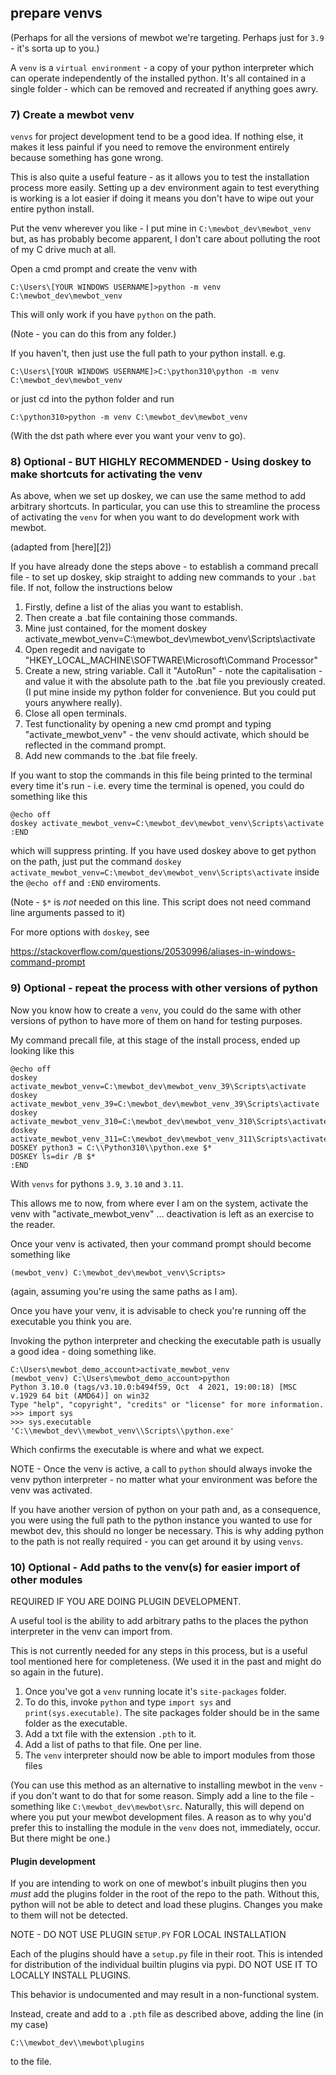 <!--
SPDX-FileCopyrightText: 2023 Mewbot Developers <mewbot@quicksilver.london>

SPDX-License-Identifier: BSD-2-Clause
-->

## prepare venvs

(Perhaps for all the versions of mewbot we're targeting.
Perhaps just for `3.9` - it's sorta up to you.)

A `venv` is a `virtual environment` - a copy of your python interpreter which can operate independently of the installed python.
It's all contained in a single folder - which can be removed and recreated if anything goes awry.

### 7) Create a mewbot venv

`venvs` for project development tend to be a good idea.
If nothing else, it makes it less painful if you need to remove the environment entirely because something has gone wrong.

This is also quite a useful feature - as it allows you to test the installation process more easily.
Setting up a dev environment again to test everything is working is a lot easier if doing it means you don't have to wipe out your entire python install.

Put the venv wherever you like - I put mine in `C:\mewbot_dev\mewbot_venv` but, as has probably become apparent, I don't care about polluting the root of my C drive much at all.

Open a cmd prompt and create the venv with

```shell
C:\Users\[YOUR WINDOWS USERNAME]>python -m venv C:\mewbot_dev\mewbot_venv
```

This will only work if you have `python` on the path.

(Note - you can do this from any folder.)

If you haven't, then just use the full path to your python install. e.g.

```shell
C:\Users\[YOUR WINDOWS USERNAME]>C:\python310\python -m venv C:\mewbot_dev\mewbot_venv
```

or just cd into the python folder and run

```shell
C:\python310>python -m venv C:\mewbot_dev\mewbot_venv
```

(With the dst path where ever you want your venv to go).

### 8) Optional - BUT HIGHLY RECOMMENDED - Using doskey to make shortcuts for activating the venv

As above, when we set up doskey, we can use the same method to add arbitrary shortcuts.
In particular, you can use this to streamline the process of activating the `venv` for when you want to do development work with mewbot.

(adapted from [here][2])

If you have already done the steps above - to establish a command precall file - to set up doskey, skip straight to adding new commands to your `.bat` file.
If not, follow the instructions below

1) Firstly, define a list of the alias you want to establish.
2) Then create a .bat file containing those commands.
3) Mine just contained, for the moment
     doskey activate_mewbot_venv=C:\mewbot_dev\mewbot_venv\Scripts\activate
4) Open regedit and navigate to "HKEY_LOCAL_MACHINE\SOFTWARE\Microsoft\Command Processor"
5) Create a new, string variable. Call it "AutoRun" - note the capitalisation - and value it with the absolute path to the .bat file you previously created.
      (I put mine inside my python folder for convenience. But you could put yours anywhere really).
6) Close all open terminals.
7) Test functionality by opening a new cmd prompt and typing "activate_mewbot_venv" - the venv should activate, which should be reflected in the command prompt.
8) Add new commands to the .bat file freely.


If you want to stop the commands in this file being printed to the terminal every time it's run - i.e. every time the terminal is opened, you could do something like this

```shell
@echo off
doskey activate_mewbot_venv=C:\mewbot_dev\mewbot_venv\Scripts\activate
:END
```

which will suppress printing.
If you have used doskey above to get python on the path, just put the command `doskey activate_mewbot_venv=C:\mewbot_dev\mewbot_venv\Scripts\activate` inside the `@echo off` and `:END` enviroments.

(Note - `$*` is _not_ needed on this line. This script does not need command line arguments passed to it)

For more options with `doskey`, see

https://stackoverflow.com/questions/20530996/aliases-in-windows-command-prompt

### 9) Optional - repeat the process with other versions of python

Now you know how to create a `venv`, you could do the same with other versions of python to have more of them on hand for testing purposes.

My command precall file, at this stage of the install process, ended up looking like this

```shell
@echo off
doskey activate_mewbot_venv=C:\mewbot_dev\mewbot_venv_39\Scripts\activate
doskey activate_mewbot_venv_39=C:\mewbot_dev\mewbot_venv_39\Scripts\activate
doskey activate_mewbot_venv_310=C:\mewbot_dev\mewbot_venv_310\Scripts\activate
doskey activate_mewbot_venv_311=C:\mewbot_dev\mewbot_venv_311\Scripts\activate
DOSKEY python3 = C:\\Python310\\python.exe $*
DOSKEY ls=dir /B $*
:END
```

With `venvs` for pythons `3.9`, `3.10` and `3.11`.

This allows me to now, from where ever I am on the system, activate the venv with "activate_mewbot_venv" ... deactivation is left as an exercise to the reader.

Once your venv is activated, then your command prompt should become something like

```shell
(mewbot_venv) C:\mewbot_dev\mewbot_venv\Scripts>
```

(again, assuming you're using the same paths as I am).


Once you have your venv, it is advisable to check you're running off the executable you think you are.

Invoking the python interpreter and checking the executable path is usually a good idea - doing something like.

```shell
C:\Users\mewbot_demo_account>activate_mewbot_venv
(mewbot_venv) C:\Users\mewbot_demo_account>python
Python 3.10.0 (tags/v3.10.0:b494f59, Oct  4 2021, 19:00:18) [MSC v.1929 64 bit (AMD64)] on win32
Type "help", "copyright", "credits" or "license" for more information.
>>> import sys
>>> sys.executable
'C:\\mewbot_dev\\mewbot_venv\\Scripts\\python.exe'
```

Which confirms the executable is where and what we expect.

NOTE - Once the venv is active, a call to `python` should always invoke the venv python interpreter - no matter what your environment was before the venv was activated.

If you have another version of python on your path and, as a consequence, you were using the full path to the python instance you wanted to use for mewbot dev, this should no longer be necessary.
This is why adding python to the path is not really required - you can get around it by using `venvs`.

### 10) Optional - Add paths to the venv(s) for easier import of other modules

REQUIRED IF YOU ARE DOING PLUGIN DEVELOPMENT.

A useful tool is the ability to add arbitrary paths to the places the python interpreter in the venv can import from.

This is not currently needed for any steps in this process, but is a useful tool mentioned here for completeness.
(We used it in the past and might do so again in the future).

1) Once you've got a `venv` running locate it's `site-packages` folder.
2) To do this, invoke `python` and type `import sys` and `print(sys.executable)`. 
       The site packages folder should be in the same folder as the executable.
3) Add a txt file with the extension `.pth` to it.
4) Add a list of paths to that file. One per line.
5) The `venv` interpreter should now be able to import modules from those files

(You can use this method as an alternative to installing mewbot in the `venv` - if you don't want to do that for some reason.
Simply add a line to the file - something like `C:\mewbot_dev\mewbot\src`.
Naturally, this will depend on where you put your mewbot development files.
A reason as to why you'd prefer this to installing the module in the `venv` does not, immediately, occur.
But there might be one.)

#### Plugin development

If you are intending to work on one of mewbot's inbuilt plugins then you _must_ add the plugins folder in the root of the repo to the path.
Without this, python will not be able to detect and load these plugins.
Changes you make to them will not be detected.

NOTE - DO NOT USE PLUGIN `SETUP.PY` FOR LOCAL INSTALLATION

Each of the plugins should have a `setup.py` file in their root.
This is intended for distribution of the individual builtin plugins via pypi.
DO NOT USE IT TO LOCALLY INSTALL PLUGINS.

This behavior is undocumented and may result in a non-functional system.

Instead, create and add to a `.pth` file as described above, adding the line (in my case)

```shell
C:\\mewbot_dev\\mewbot\plugins
```

to the file.